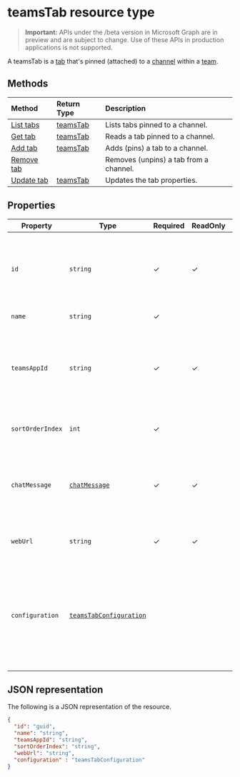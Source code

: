# teamsTab resource type

> **Important:** APIs under the /beta version in Microsoft Graph are in preview and are subject to change. Use of these APIs in production applications is not supported.

A teamsTab is a [tab](../resources/teamstab.md) that's pinned (attached) to a [channel](channel.md) within a [team](team.md). 

## Methods

| Method       | Return Type  |Description|
|:---------------|:--------|:----------|
|[List tabs](../api/channels_tabs_list.md) | [teamsTab](teamstab.md) | Lists tabs pinned to a channel.|
|[Get tab](../api/channels_tabs_get.md) | [teamsTab](teamstab.md) | Reads a tab pinned to a channel.|
|[Add tab](../api/channels_tabs_add.md) | [teamsTab](teamstab.md) | Adds (pins) a tab to a channel.|
|[Remove tab](../api/channels_tabs_delete.md) | | Removes (unpins) a tab from a channel.|
|[Update tab](../api/channels_tabs_update.md) | [teamsTab](teamstab.md) | Updates the tab properties.|


## Properties

|Property|Type|Required|ReadOnly|Description|
|-|-|-|-|-|
|  `id`              |   `string`                  |✓|✓|  Identifier that uniquely identifies a specific instance of a channel tab     |
|  `name`            |   `string`                  |✓| |  Name of the tab     |
|  `teamsAppId`           |   `string`                  |✓|✓|  App definition identifier of the tab. This value cannot be changed after tab creation.     |
|  `sortOrderIndex`  |   `int`                     |✓| |  Index of the order used for sorting tabs     |
|  `chatMessage`   |   [`chatMessage`](chatmessage.md)                  |✓|✓|  The chat message associated with the tab. This is a navigation property.     |
|  `webUrl`          |   `string`                  |✓|✓|  Deep link url of the tab instance     |
|  `configuration`        |   [`teamsTabConfiguration`](teamstabconfiguration.md) ||  |  Container for custom settings applied to a tab. The tab is considered configured only once this property is set.     |

## JSON representation

The following is a JSON representation of the resource.


<!-- {
  "blockType": "resource",
  "@odata.type": "microsoft.graph.teamsTab"
}-->

```json
{  
  "id": "guid",
  "name": "string",
  "teamsAppId": "string",
  "sortOrderIndex": "string",
  "webUrl": "string",
  "configuration" : "teamsTabConfiguration"
}

```

<!-- uuid: 8fcb5dbc-d5aa-4681-8e31-b001d5168d79
2015-10-25 14:57:30 UTC -->
<!-- {
  "type": "#page.annotation",
  "description": "teamsTab resource",
  "keywords": "",
  "section": "documentation",
  "tocPath": ""
}-->
